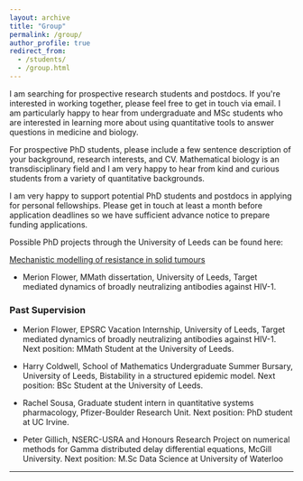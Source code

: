 ```yaml
---
layout: archive
title: "Group"
permalink: /group/
author_profile: true
redirect_from: 
  - /students/
  - /group.html
---
```

I am searching for prospective research students and postdocs. If you're interested in working together, please feel free to get in touch via email. I am particularly happy to hear from undergraduate and MSc students who are interested in learning more about using quantitative tools to answer questions in medicine and biology. 

For prospective PhD students, please include a few sentence description of your background, research interests, and CV. Mathematical biology is an transdisciplinary field and I am very happy to hear from kind and curious students from a variety of quantitative backgrounds.

I am very happy to support potential PhD students and postdocs in applying for personal fellowships. Please get in touch at least a month before application deadlines so we have sufficient advance notice to prepare funding applications. 

Possible PhD projects through the University of Leeds can be found here: 

[Mechanistic modelling of resistance in solid tumours](https://phd.leeds.ac.uk/project/1711-mechanistic-modelling-of-treatment-resistance-in-cancer)

* Merion Flower, MMath dissertation, University of Leeds, Target mediated dynamics of broadly neutralizing antibodies against HIV-1.  

### Past Supervision 

* Merion Flower, EPSRC Vacation Internship, University of Leeds, Target mediated dynamics of broadly neutralizing antibodies against HIV-1. Next position: MMath Student at the University of Leeds.

* Harry Coldwell, School of Mathematics Undergraduate Summer Bursary, University of Leeds, Bistability in a structured epidemic model. Next position: BSc Student at the University of Leeds.

* Rachel Sousa, Graduate student intern in quantitative systems pharmacology, Pfizer-Boulder Research Unit. Next position: PhD student at UC Irvine. 

 * Peter Gillich, NSERC-USRA and Honours Research Project on numerical methods for Gamma distributed delay differential equations, McGill University. Next position: M.Sc Data Science at University of Waterloo

 ---